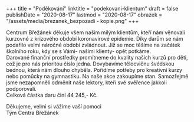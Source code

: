 +++
title = "Poděkování"
linktitle = "podekovani-klientum"
draft = false
publishDate = "2020-08-17"
lastmod = "2020-08-17"
obrazek = "/assets/media/brezanek_bezpozadi - kopie.png"
+++

Centrum Břežánek děkuje všem našim milým klientům, kteří nám věnovali kurzovné z krizového období koronavirové epidemie. Díky darům se nám podařilo velmi náročné období zvládnout. Již se moc těšíme na začátek školního roku, kdy se s Vámi- našimi klienty- opět potkáme.  
Darované finanční prostředky promítneme do kvality našich kurzů pro děti, což je pro nás prioritou číslo jedna. Dovybavíme tělocvičnu švédskou bednou, která nám dlouho chyběla. Pořídíme potřeby pro kreativní kurzy nebo pomůcky na gymnastiku. Na naše akce zakoupíme stan. Samozřejmě jsme nezapomněli odměnit naše lektory, kteří své svěřence jakkoli podporovali.   
Celková částka daru činí 44 245,- Kč.

Děkujeme, velmi si vážíme vaší pomoci  
Tým Centra Břežánek
